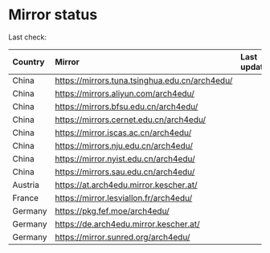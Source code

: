 <script src="./time.js"></script>
# Mirror status
Last check: <script type="text/javascript">localize(1710490905.1617277);</script>

|Country|Mirror|Last update|
|:------|:-----|:----------|
|China|https://mirrors.tuna.tsinghua.edu.cn/arch4edu/|<script type="text/javascript">localize(1710484417);</script>|
|China|https://mirrors.aliyun.com/arch4edu/|<script type="text/javascript">localize(1710440977);</script>|
|China|https://mirrors.bfsu.edu.cn/arch4edu/|<script type="text/javascript">localize(1710440977);</script>|
|China|https://mirrors.cernet.edu.cn/arch4edu/|<script type="text/javascript">localize(1710484417);</script>|
|China|https://mirror.iscas.ac.cn/arch4edu/|<script type="text/javascript">localize(1710440977);</script>|
|China|https://mirrors.nju.edu.cn/arch4edu/|<script type="text/javascript">localize(1710440977);</script>|
|China|https://mirror.nyist.edu.cn/arch4edu/|<script type="text/javascript">localize(1710440977);</script>|
|China|https://mirrors.sau.edu.cn/arch4edu/|<script type="text/javascript">localize(1710440977);</script>|
|Austria|https://at.arch4edu.mirror.kescher.at/|<script type="text/javascript">localize(1710484417);</script>|
|France|https://mirror.lesviallon.fr/arch4edu/|<script type="text/javascript">localize(1710440977);</script>|
|Germany|https://pkg.fef.moe/arch4edu/|<script type="text/javascript">localize(1710484417);</script>|
|Germany|https://de.arch4edu.mirror.kescher.at/|<script type="text/javascript">localize(1710484417);</script>|
|Germany|https://mirror.sunred.org/arch4edu/|<script type="text/javascript">localize(1710484417);</script>|

<script src="./tablefilter/tablefilter.js"></script>
<script src="./table.js"></script>